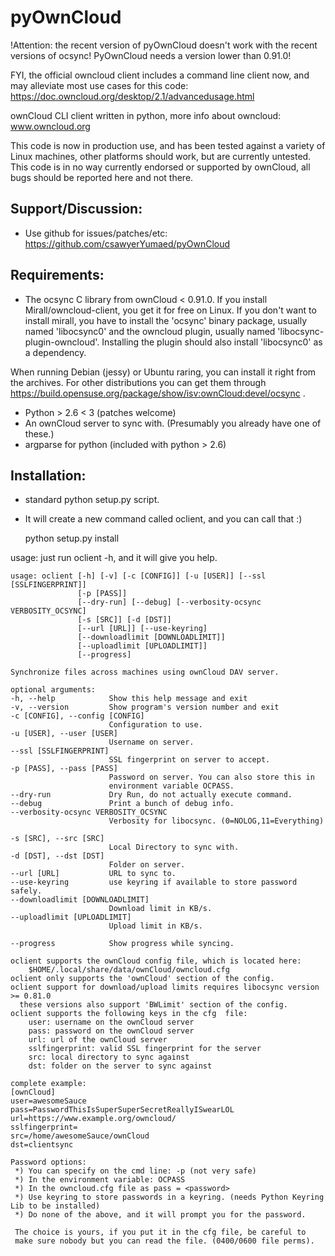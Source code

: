 pyOwnCloud
==========

!Attention: the recent version of pyOwnCloud doesn't work with the recent versions of ocsync! PyOwnCloud needs a version lower than 0.91.0!

FYI, the official owncloud client includes a command line client now, and may alleviate most use cases for this code: https://doc.owncloud.org/desktop/2.1/advancedusage.html

ownCloud CLI client written in python, more info about owncloud: www.owncloud.org

This code is now in production use, and has been tested against a variety of Linux machines,
other platforms should work, but are currently untested. This code is in no way currently endorsed or
supported by ownCloud, all bugs should be reported here and not there.

Support/Discussion:
-------------------

* Use github for issues/patches/etc: https://github.com/csawyerYumaed/pyOwnCloud

Requirements:
-------------
* The ocsync C library from ownCloud < 0.91.0. If you install Mirall/owncloud-client, you get it for free on Linux.
	If you don't want to install mirall, you have to install the 'ocsync' binary package,
	usually named 'libocsync0' and the owncloud plugin, usually named 'libocsync-plugin-owncloud'.
	Installing the plugin should also install 'libocsync0' as a dependency.

When running Debian (jessy) or Ubuntu raring, you can install it right from the archives.
For other distributions you can get them through https://build.opensuse.org/package/show/isv:ownCloud:devel/ocsync .
* Python > 2.6 < 3 (patches welcome)
* An ownCloud server to sync with. (Presumably you already have one of these.)
* argparse for python (included with python > 2.6)

Installation:
-------------
* standard python setup.py script.
* It will create a new command called oclient, and you can call that :)

    python setup.py install

usage: just run oclient -h, and it will give you help.
    
    usage: oclient [-h] [-v] [-c [CONFIG]] [-u [USER]] [--ssl [SSLFINGERPRINT]]
                   [-p [PASS]]
                   [--dry-run] [--debug] [--verbosity-ocsync VERBOSITY_OCSYNC]
                   [-s [SRC]] [-d [DST]]
                   [--url [URL]] [--use-keyring]
                   [--downloadlimit [DOWNLOADLIMIT]]
                   [--uploadlimit [UPLOADLIMIT]]
                   [--progress]
    
    Synchronize files across machines using ownCloud DAV server.
    
    optional arguments:
    -h, --help            Show this help message and exit
    -v, --version         Show program's version number and exit
    -c [CONFIG], --config [CONFIG]
                          Configuration to use.
    -u [USER], --user [USER]
                          Username on server.
    --ssl [SSLFINGERPRINT]
                          SSL fingerprint on server to accept.
    -p [PASS], --pass [PASS]
                          Password on server. You can also store this in
                          environment variable OCPASS.
    --dry-run             Dry Run, do not actually execute command.
    --debug               Print a bunch of debug info.
    --verbosity-ocsync VERBOSITY_OCSYNC
                          Verbosity for libocsync. (0=NOLOG,11=Everything)

    -s [SRC], --src [SRC]
                          Local Directory to sync with.
    -d [DST], --dst [DST]
                          Folder on server.
    --url [URL]           URL to sync to.
    --use-keyring         use keyring if available to store password safely.
    --downloadlimit [DOWNLOADLIMIT]
                          Download limit in KB/s.
    --uploadlimit [UPLOADLIMIT]
                          Upload limit in KB/s.

    --progress            Show progress while syncing.

    oclient supports the ownCloud config file, which is located here:
        $HOME/.local/share/data/ownCloud/owncloud.cfg
    oclient only supports the 'ownCloud' section of the config.
    oclient support for download/upload limits requires libocsync version >= 0.81.0
      these versions also support 'BWLimit' section of the config.
    oclient supports the following keys in the cfg  file:
    	user: username on the ownCloud server
    	pass: password on the ownCloud server
    	url: url of the ownCloud server
    	sslfingerprint: valid SSL fingerprint for the server
    	src: local directory to sync against
    	dst: folder on the server to sync against
    
    complete example:
    [ownCloud]
    user=awesomeSauce
    pass=PasswordThisIsSuperSuperSecretReallyISwearLOL
    url=https://www.example.org/owncloud/
    sslfingerprint=
    src=/home/awesomeSauce/ownCloud
    dst=clientsync
    
    Password options:
     *) You can specify on the cmd line: -p (not very safe)
     *) In the environment variable: OCPASS
     *) In the owncloud.cfg file as pass = <password>
     *) Use keyring to store passwords in a keyring. (needs Python Keyring Lib to be installed)
     *) Do none of the above, and it will prompt you for the password.
     
     The choice is yours, if you put it in the cfg file, be careful to
     make sure nobody but you can read the file. (0400/0600 file perms).
